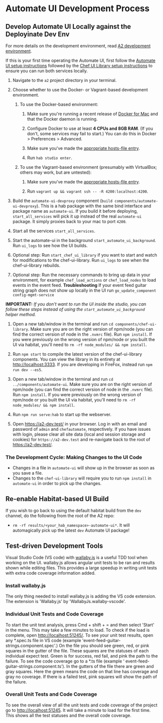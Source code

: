 # Automate UI Development Process

## Develop Automate UI Locally against the Deployinate Dev Env

For more details on the development environment, read [A2 development environment](./DEV_ENVIRONMENT.md).

If this is your first time operating the Automate UI, first follow the [Automate UI setup instructions](../components/automate-ui/README.md)
followed by the [Chef UI Library setup instructions](../components/chef-ui-library/README.md) to ensure you can run both services locally.

1. Navigate to the `a2` project directory in your terminal.

1. Choose whether to use the Docker- or Vagrant-based development environment.

    1. To use the Docker-based environment:

        1. Make sure you're running a recent release of
           [Docker for Mac](https://store.docker.com/editions/community/docker-ce-desktop-mac) and that the Docker
           daemon is running.

        1. Configure Docker to use at least **4 CPUs and 8GB RAM**. (If you don't, some services may
           fail to start.) You can do this in Docker &gt; Preferences &gt; Advanced.

        1. Make sure you've made the [appropriate hosts-file entry](./DEV_ENVIRONMENT.md#docker-setup).

        1. Run `hab studio enter`.

    1. To use the Vagrant-based environment (presumably with VirtualBox; others may work, but are untested):

        1. Make sure you've made the [appropriate hosts-file entry](./DEV_ENVIRONMENT.md#vagrant-setup).

        1. Run `vagrant up && vagrant ssh -- -R 4200:localhost:4200`.

1. Build the `automate-ui-devproxy` component (`build components/automate-ui-devproxy`). This is a
   hab package with the same bind interface and package name as `automate-ui`. If you build it
   before deploying, `start_all_services` will pick it up instead of the real `automate-ui` package.
   It simply proxies back to your mac to port `4200`.

1. Start all the services `start_all_services`.

1. Start the automate-ui in the background `start_automate_ui_background`. Run `ui_logs` to see how
   the UI builds.

1. Optional step: Run `start_chef_ui_library` if you want to start and watch for modifications to the
   chef-ui-library. Run `ui_logs` to see when the chef-ui-library rebuilds.

1. Optional step: Run the necessary commands to bring up data in your environment,
   for example `chef_load_actions` or `chef_load_nodes` to load events in the event feed. 
   **Troubleshooting** If your event feed guitar string graph does not show up locally in the UI
   run `go_update_component config-mgmt-service`

**IMPORTANT:** _If you don't want to run the UI inside the studio, you can follow these steps
instead of using the `start_automate_ui_background` helper method._

1. Open a new tab/window in the terminal and run `cd components/chef-ui-library`. Make sure
   you are on the right version of npm/node (you can find the correct version of node in the `.nvmrc`
   file). Run `npm install`. If you were previously on the wrong version of npm/node or you built
   the UI via habitat, you'll need to `rm -rf node_modules/ && npm install`.

1. Run `npm start` to compile the latest version of the chef-ui-library components. You can view
   the library in its entirety at <http://localhost:3333>. If you are developing in FireFox,
   instead run `npm run dev --es5`.

1. Open a new tab/window in the terminal and run `cd ../components/automate-ui`. Make sure
   you are on the right version of npm/node (you can find the correct version of node in the `.nvmrc`
   file). Run `npm install`. If you were previously on the wrong version of npm/node or you built
   the UI via habitat, you'll need to `rm -rf node_modules/ && npm install`.

1. Run `npm run serve:hab` to start up the webserver.

1. Open <https://a2-dev.test/> in your browser. Log in with an email and password of `admin`
   and `chefautomate`, respectively. If you have issues with login, please clear all site data (local
   and session storage and cookies) for `https://a2-dev.test` and re-navigate back to the root of
   <https://a2-dev.test/>.

### The Development Cycle: Making Changes to the UI Code

* Changes in a file in `automate-ui` will show up in the browser as soon as you save a file.
* Changes to the `chef-ui-library` will require you to run `npm install` in `automate-ui` in order to pick up the changes.

## Re-enable Habitat-based UI Build

If you wish to go back to using the default habitat build from the `dev` channel,
do the following from the root of the A2 repo:

* `rm -rf results/<your_hab_namespace>-automate-ui*`. It will automagically pick up the latest `dev` Automate UI package!

## Test-driven Development Tools

Visual Studio Code (VS code) with [wallaby.js](https://wallabyjs.com/) is a useful TDD tool when
working on the UI. wallaby.js allows angular unit tests to be ran and results shown while editing
files. This provides a large speedup in writing unit tests with extra code coverage information added.

### Install wallaby.js

The only thing needed to install wallaby.js is adding the VS code extension. The extension is
'Wallaby.js' by 'WallabyJs.wallaby-vscode'.

### Individual Unit Tests and Code Coverage

To start the unit test analysis, press Cmd + shift + = and then select 'Start' in the menu. This may
take a few minutes to load. To check if the load is complete, open <http://localhost:51245/>. To see
your unit test results, open any *.spec.ts file in VS code (example
'event-feed-guitar-strings.component.spec'.) On the file you should see green, red, or
pink squares in the gutter of the file. These squares are the statuses of each individual expect
test. Green is for success, red fail, and pink the path to the failure. To see the code coverage
go to a *.ts file (example ‘ event-feed-guitar-strings.component.ts’). In the gutters of the file
there are green and gray squares. Here the green means the code on that line has coverage and gray
no coverage. If there is a failed test, pink squares will show the path of the failure.

### Overall Unit Tests and Code Coverage

To see the overall view of all the unit tests and code coverage of the project go
to <http://localhost:51245>. It will take a minute to load for the first time. This shows all the
test statuses and the overall code coverage.
